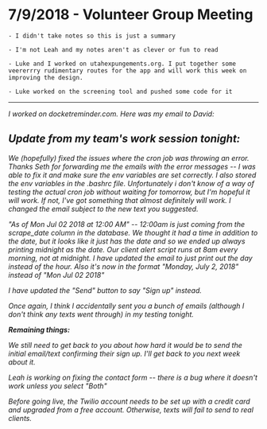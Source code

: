 # 7/9/2018 - Volunteer Group Meeting

	- I didn't take notes so this is just a summary
	
	- I'm not Leah and my notes aren't as clever or fun to read
	
	- Luke and I worked on utahexpungements.org. I put together some veererrry rudimentary routes for the app and will work this week on improving the design.
	
	- Luke worked on the screening tool and pushed some code for it

---

*I worked on docketreminder.com. Here was my email to David:*

## *Update from my team's work session tonight:*

*We (hopefully) fixed the issues where the cron job was throwing an error. Thanks Seth for forwarding me the emails with the error messages -- I was able to fix it and make sure the env variables are set correctly. I also stored the env variables in the .bashrc file. Unfortunately i don't know of a way of testing the actual cron job without waiting for tomorrow, but I'm hopeful it will work. If not, I've got something that almost definitely will work.
I changed the email subject to the new text you suggested.*

*"As of Mon Jul 02 2018 at 12:00 AM" -- 12:00am is just coming from the scrape_date column in the database. We thought it had a time in addition to the date, but it looks like it just has the date and so we ended up always printing midnight as the date. Our client alert script runs at 8am every morning, not at midnight. I have updated the email to just print out the day instead of the hour. Also it's now in the format "Monday, July 2, 2018" instead of "Mon Jul 02 2018"*

*I have updated the "Send" button to say "Sign up" instead.*

*Once again, I think I accidentally sent you a bunch of emails (although I don't think any texts went through) in my testing tonight.*

***Remaining things:***

*We still need to get back to you about how hard it would be to send the initial email/text confirming their sign up. I'll get back to you next week about it.*

*Leah is working on fixing the contact form -- there is a bug where it doesn't work unless you select "Both"*

*Before going live, the Twilio account needs to be set up with a credit card and upgraded from a free account. Otherwise, texts will fail to send to real clients.*